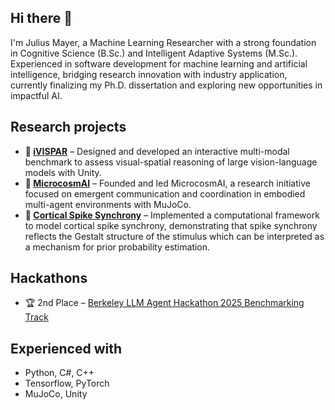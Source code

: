 ## Hi there 👋

I'm Julius Mayer, a Machine Learning Researcher with a strong foundation in Cognitive Science (B.Sc.) and Intelligent Adaptive Systems (M.Sc.). Experienced in software development for machine learning and artificial intelligence, bridging research innovation with industry application, currently finalizing my Ph.D. dissertation and exploring new opportunities in impactful AI.

## Research projects
- **:jigsaw: [iVISPAR](https://github.com/SharkyBamboozle/iVISPAR)** – Designed and developed an interactive multi-modal benchmark to assess visual-spatial reasoning of large vision-language models with Unity.
- **:ant: [MicrocosmAI](https://github.com/microcosmAI)** – Founded and led MicrocosmAI, a research initiative focused on emergent communication and coordination in embodied multi-agent environments with MuJoCo.
- **:microscope: [Cortical Spike Synchrony](https://github.com/SharkyBamboozle/synchrony)** – Implemented a computational framework to model cortical spike synchrony, demonstrating that spike synchrony reflects the Gestalt structure of the stimulus which can be interpreted as a mechanism for prior probability estimation.

## Hackathons
- :trophy: 2nd Place – [Berkeley LLM Agent Hackathon 2025 Benchmarking Track](https://rdi.berkeley.edu/llm-agents-hackathon/)

## Experienced with
- Python, C#, C++
- Tensorflow, PyTorch
- MuJoCo, Unity
